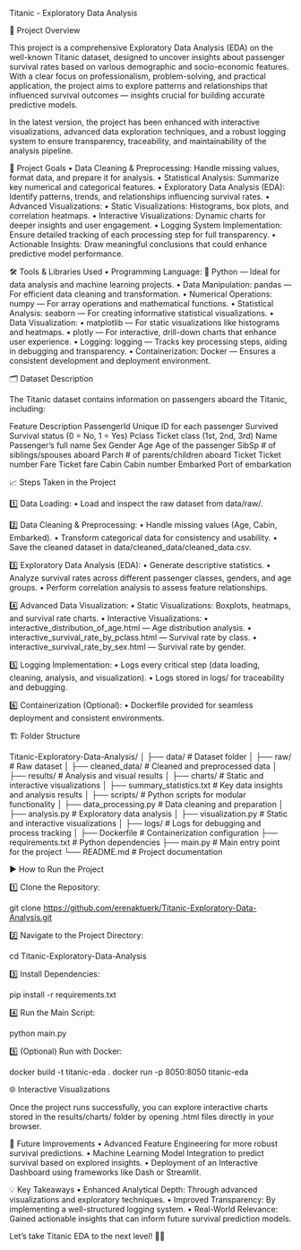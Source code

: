 Titanic - Exploratory Data Analysis

🚀 Project Overview

This project is a comprehensive Exploratory Data Analysis (EDA) on the well-known Titanic dataset, designed to uncover insights about passenger survival rates based on various demographic and socio-economic features. With a clear focus on professionalism, problem-solving, and practical application, the project aims to explore patterns and relationships that influenced survival outcomes — insights crucial for building accurate predictive models.

In the latest version, the project has been enhanced with interactive visualizations, advanced data exploration techniques, and a robust logging system to ensure transparency, traceability, and maintainability of the analysis pipeline.

🎯 Project Goals
	•	Data Cleaning & Preprocessing: Handle missing values, format data, and prepare it for analysis.
	•	Statistical Analysis: Summarize key numerical and categorical features.
	•	Exploratory Data Analysis (EDA): Identify patterns, trends, and relationships influencing survival rates.
	•	Advanced Visualizations:
	•	Static Visualizations: Histograms, box plots, and correlation heatmaps.
	•	Interactive Visualizations: Dynamic charts for deeper insights and user engagement.
	•	Logging System Implementation: Ensure detailed tracking of each processing step for full transparency.
	•	Actionable Insights: Draw meaningful conclusions that could enhance predictive model performance.

🛠️ Tools & Libraries Used
	•	Programming Language: 🐍 Python — Ideal for data analysis and machine learning projects.
	•	Data Manipulation: pandas — For efficient data cleaning and transformation.
	•	Numerical Operations: numpy — For array operations and mathematical functions.
	•	Statistical Analysis: seaborn — For creating informative statistical visualizations.
	•	Data Visualization:
	•	matplotlib — For static visualizations like histograms and heatmaps.
	•	plotly — For interactive, drill-down charts that enhance user experience.
	•	Logging: logging — Tracks key processing steps, aiding in debugging and transparency.
	•	Containerization: Docker — Ensures a consistent development and deployment environment.

🗂 Dataset Description

The Titanic dataset contains information on passengers aboard the Titanic, including:

Feature	Description
PassengerId	Unique ID for each passenger
Survived	Survival status (0 = No, 1 = Yes)
Pclass	Ticket class (1st, 2nd, 3rd)
Name	Passenger’s full name
Sex	Gender
Age	Age of the passenger
SibSp	# of siblings/spouses aboard
Parch	# of parents/children aboard
Ticket	Ticket number
Fare	Ticket fare
Cabin	Cabin number
Embarked	Port of embarkation

📈 Steps Taken in the Project

1️⃣ Data Loading:
	•	Load and inspect the raw dataset from data/raw/.

2️⃣ Data Cleaning & Preprocessing:
	•	Handle missing values (Age, Cabin, Embarked).
	•	Transform categorical data for consistency and usability.
	•	Save the cleaned dataset in data/cleaned_data/cleaned_data.csv.

3️⃣ Exploratory Data Analysis (EDA):
	•	Generate descriptive statistics.
	•	Analyze survival rates across different passenger classes, genders, and age groups.
	•	Perform correlation analysis to assess feature relationships.

4️⃣ Advanced Data Visualization:
	•	Static Visualizations: Boxplots, heatmaps, and survival rate charts.
	•	Interactive Visualizations:
	•	interactive_distribution_of_age.html — Age distribution analysis.
	•	interactive_survival_rate_by_pclass.html — Survival rate by class.
	•	interactive_survival_rate_by_sex.html — Survival rate by gender.

5️⃣ Logging Implementation:
	•	Logs every critical step (data loading, cleaning, analysis, and visualization).
	•	Logs stored in logs/ for traceability and debugging.

6️⃣ Containerization (Optional):
	•	Dockerfile provided for seamless deployment and consistent environments.

🏗 Folder Structure

Titanic-Exploratory-Data-Analysis/
│
├── data/                          # Dataset folder
│   ├── raw/                       # Raw dataset
│   ├── cleaned_data/              # Cleaned and preprocessed data
│
├── results/                       # Analysis and visual results
│   ├── charts/                    # Static and interactive visualizations
│   ├── summary_statistics.txt     # Key data insights and analysis results
│
├── scripts/                       # Python scripts for modular functionality
│   ├── data_processing.py         # Data cleaning and preparation
│   ├── analysis.py                # Exploratory data analysis
│   ├── visualization.py           # Static and interactive visualizations
│
├── logs/                          # Logs for debugging and process tracking
│
├── Dockerfile                     # Containerization configuration
├── requirements.txt               # Python dependencies
├── main.py                        # Main entry point for the project
└── README.md                      # Project documentation

▶️ How to Run the Project

1️⃣ Clone the Repository:

git clone https://github.com/erenaktuerk/Titanic-Exploratory-Data-Analysis.git

2️⃣ Navigate to the Project Directory:

cd Titanic-Exploratory-Data-Analysis

3️⃣ Install Dependencies:

pip install -r requirements.txt

4️⃣ Run the Main Script:

python main.py

5️⃣ (Optional) Run with Docker:

docker build -t titanic-eda .
docker run -p 8050:8050 titanic-eda

🌐 Interactive Visualizations

Once the project runs successfully, you can explore interactive charts stored in the results/charts/ folder by opening .html files directly in your browser.

📝 Future Improvements
	•	Advanced Feature Engineering for more robust survival predictions.
	•	Machine Learning Model Integration to predict survival based on explored insights.
	•	Deployment of an Interactive Dashboard using frameworks like Dash or Streamlit.

💡 Key Takeaways
	•	Enhanced Analytical Depth: Through advanced visualizations and exploratory techniques.
	•	Improved Transparency: By implementing a well-structured logging system.
	•	Real-World Relevance: Gained actionable insights that can inform future survival prediction models.

Let’s take Titanic EDA to the next level! 🚢💡